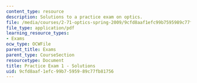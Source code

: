 ```yaml
---
content_type: resource
description: Solutions to a practice exam on optics.
file: /media/courses/2-71-optics-spring-2009/9cfd8aaf1efc99b7595989c77fb81756_MIT2_71S09_practice1_sol.pdf
file_type: application/pdf
learning_resource_types:
- Exams
ocw_type: OCWFile
parent_title: Exams
parent_type: CourseSection
resourcetype: Document
title: Practice Exam 1 - Solutions
uid: 9cfd8aaf-1efc-99b7-5959-89c77fb81756
---
```


